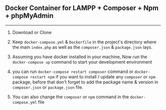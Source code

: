 ## Docker Container for LAMPP + Composer + Npm + phpMyAdmin 
---

1. Download or Clone

2. Keep ``docker-compose.yml`` & ``Dockerfile`` in the project's directory 
  where the main ``index.php`` as well as the ``composer.json`` & ``package.json`` lays.

3. Assuming you have docker installed in your machine, Now run the ``docker-compose up`` command to start your development environment

4. you can run ``docker-compose restart composer`` command or ``docker-compose restart npm`` if you want to install / update any ``composer`` or ``npm`` package, before that don't forget to add the package name & version in ``composer.json`` or ``package.json`` file.

5. You can also change the ``composer`` or ``npm`` command in the ``docker-compose.yml`` file

